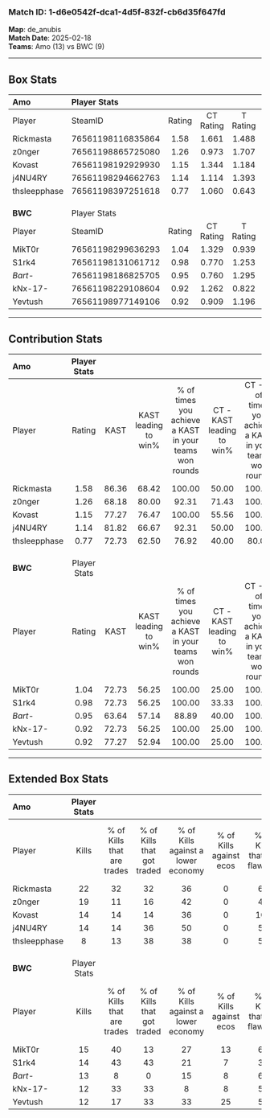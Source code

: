 ### Match ID: 1-d6e0542f-dca1-4d5f-832f-cb6d35f647fd  
**Map**: de_anubis  
**Match Date**: 2025-02-18  
**Teams**: Amo (13) vs BWC (9)  

---  

## Box Stats  

| **Amo**      | Player Stats      |        |           |          |       |      |       |         |        |      |     |
| :- | :- | :-: | :-: | :-: | :-: | :-: | :-: | :-: | :-: | :-: | :-: |
| Player       | SteamID           | Rating | CT Rating | T Rating | KAST  | ADR  | Kills | Assists | Deaths | K/D  | HS% |
| Rickmasta    | 76561198116835864 |  1.58  |   1.661   |  1.488   | 86.36 | 83.7 |  22   |    4    |   11   | 2.00 | 59  |
| z0nger       | 76561198865725080 |  1.26  |   0.973   |  1.707   | 68.18 | 96.4 |  19   |    7    |   16   | 1.19 | 31  |
| Kovast       | 76561198192929930 |  1.15  |   1.344   |  1.184   | 77.27 | 76.9 |  14   |    4    |   12   | 1.17 | 14  |
| j4NU4RY      | 76561198294662763 |  1.14  |   1.114   |  1.393   | 81.82 | 70.6 |  14   |    5    |   13   | 1.08 | 85  |
| thsleepphase | 76561198397251618 |  0.77  |   1.060   |  0.643   | 72.73 | 57.3 |   8   |    5    |   14   | 0.57 | 62  |
|              |                   |        |           |          |       |      |       |         |        |      |     |
|              |                   |        |           |          |       |      |       |         |        |      |     |
|              |                   |        |           |          |       |      |       |         |        |      |     |
| **BWC**      | Player Stats      |        |           |          |       |      |       |         |        |      |     |
| Player       | SteamID           | Rating | CT Rating | T Rating | KAST  | ADR  | Kills | Assists | Deaths | K/D  | HS% |
| MikT0r       | 76561198299636293 |  1.04  |   1.329   |  0.939   | 72.73 | 67.6 |  15   |    2    |   15   | 1.00 | 40  |
| S1rk4        | 76561198131061712 |  0.98  |   0.770   |  1.253   | 72.73 | 67.5 |  14   |    2    |   16   | 0.88 | 57  |
| _Bart-_      | 76561198186825705 |  0.95  |   0.760   |  1.295   | 63.64 | 79.0 |  13   |    6    |   15   | 0.87 | 76  |
| kNx-17-      | 76561198229108604 |  0.92  |   1.262   |  0.822   | 72.73 | 58.3 |  12   |    3    |   14   | 0.86 | 33  |
| Yevtush      | 76561198977149106 |  0.92  |   0.909   |  1.196   | 77.27 | 67.7 |  12   |    4    |   17   | 0.71 | 50  |
---  

## Contribution Stats  

| **Amo**      | Player Stats |       |                      |                                                        |                           |                                                             |                          |                                                            |
| :- | :-: | :-: | :-: | :-: | :-: | :-: | :-: | :-: |
| Player       |    Rating    | KAST  | KAST leading to win% | % of times you achieve a KAST in your teams won rounds | CT - KAST leading to win% | CT - % of times you achieve a KAST in your teams won rounds | T - KAST leading to win% | T - % of times you achieve a KAST in your teams won rounds |
| Rickmasta    |     1.58     | 86.36 |        68.42         |                         100.00                         |           50.00           |                           100.00                            |          88.89           |                           100.00                           |
| z0nger       |     1.26     | 68.18 |        80.00         |                         92.31                          |           71.43           |                           100.00                            |          87.50           |                           87.50                            |
| Kovast       |     1.15     | 77.27 |        76.47         |                         100.00                         |           55.56           |                           100.00                            |          100.00          |                           100.00                           |
| j4NU4RY      |     1.14     | 81.82 |        66.67         |                         92.31                          |           50.00           |                           100.00                            |          87.50           |                           87.50                            |
| thsleepphase |     0.77     | 72.73 |        62.50         |                         76.92                          |           40.00           |                            80.00                            |          100.00          |                           75.00                            |
|              |              |       |                      |                                                        |                           |                                                             |                          |                                                            |
|              |              |       |                      |                                                        |                           |                                                             |                          |                                                            |
|              |              |       |                      |                                                        |                           |                                                             |                          |                                                            |
| **BWC**      | Player Stats |       |                      |                                                        |                           |                                                             |                          |                                                            |
| Player       |    Rating    | KAST  | KAST leading to win% | % of times you achieve a KAST in your teams won rounds | CT - KAST leading to win% | CT - % of times you achieve a KAST in your teams won rounds | T - KAST leading to win% | T - % of times you achieve a KAST in your teams won rounds |
| MikT0r       |     1.04     | 72.73 |        56.25         |                         100.00                         |           25.00           |                           100.00                            |          87.50           |                           100.00                           |
| S1rk4        |     0.98     | 72.73 |        56.25         |                         100.00                         |           33.33           |                           100.00                            |          70.00           |                           100.00                           |
| _Bart-_      |     0.95     | 63.64 |        57.14         |                         88.89                          |           40.00           |                           100.00                            |          66.67           |                           85.71                            |
| kNx-17-      |     0.92     | 72.73 |        56.25         |                         100.00                         |           25.00           |                           100.00                            |          87.50           |                           100.00                           |
| Yevtush      |     0.92     | 77.27 |        52.94         |                         100.00                         |           25.00           |                           100.00                            |          77.78           |                           100.00                           |
---  

## Extended Box Stats  

| **Amo**      | Player Stats |                            |                            |                                    |                         |                              |                                 |        |                             |                                     |                          |                               |                            |
| :- | :-: | :-: | :-: | :-: | :-: | :-: | :-: | :-: | :-: | :-: | :-: | :-: | :-: |
| Player       |    Kills     | % of Kills that are trades | % of Kills that got traded | % of Kills against a lower economy | % of Kills against ecos | % of Kills that are flawless | % of Kills that are close duels | Deaths | % of Deaths that get traded | % of Deaths against a lower economy | % of Deaths against ecos | % of Deaths that are flawless | % of Deaths that are close |
| Rickmasta    |      22      |             32             |             32             |                 36                 |            0            |              64              |                5                |   11   |              0              |                 36                  |            0             |              36               |             0              |
| z0nger       |      19      |             11             |             16             |                 42                 |            0            |              42              |                5                |   16   |             13              |                 31                  |            0             |              63               |             6              |
| Kovast       |      14      |             14             |             14             |                 36                 |            0            |             100              |                0                |   12   |             42              |                 25                  |            0             |              50               |             17             |
| j4NU4RY      |      14      |             14             |             36             |                 50                 |            0            |              57              |                0                |   13   |             38              |                 31                  |            0             |              85               |             0              |
| thsleepphase |      8       |             13             |             38             |                 38                 |            0            |              50              |                0                |   14   |             29              |                 29                  |            0             |              57               |             21             |
|              |              |                            |                            |                                    |                         |                              |                                 |        |                             |                                     |                          |                               |                            |
|              |              |                            |                            |                                    |                         |                              |                                 |        |                             |                                     |                          |                               |                            |
|              |              |                            |                            |                                    |                         |                              |                                 |        |                             |                                     |                          |                               |                            |
| **BWC**      | Player Stats |                            |                            |                                    |                         |                              |                                 |        |                             |                                     |                          |                               |                            |
| Player       |    Kills     | % of Kills that are trades | % of Kills that got traded | % of Kills against a lower economy | % of Kills against ecos | % of Kills that are flawless | % of Kills that are close duels | Deaths | % of Deaths that get traded | % of Deaths against a lower economy | % of Deaths against ecos | % of Deaths that are flawless | % of Deaths that are close |
| MikT0r       |      15      |             40             |             13             |                 27                 |           13            |              67              |                7                |   15   |             20              |                 13                  |            0             |              73               |             7              |
| S1rk4        |      14      |             43             |             43             |                 21                 |            7            |              36              |               21                |   16   |             13              |                 19                  |            6             |              69               |             0              |
| _Bart-_      |      13      |             8              |             0              |                 15                 |            8            |              69              |                0                |   15   |             33              |                 20                  |            0             |              47               |             7              |
| kNx-17-      |      12      |             33             |             33             |                 8                  |            8            |              58              |                8                |   14   |             29              |                 21                  |            0             |              64               |             0              |
| Yevtush      |      12      |             17             |             33             |                 33                 |           25            |              58              |                8                |   17   |             35              |                 29                  |            12            |              65               |             0              |
